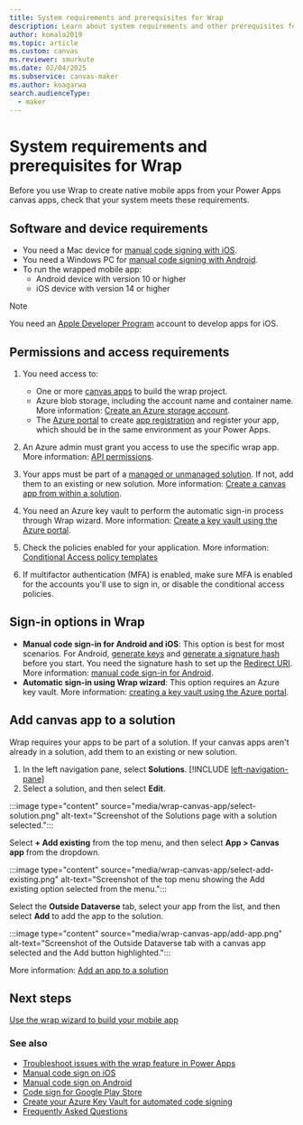 ```yaml
---
title: System requirements and prerequisites for Wrap
description: Learn about system requirements and other prerequisites for wrap.
author: komala2019
ms.topic: article
ms.custom: canvas
ms.reviewer: smurkute
ms.date: 02/04/2025
ms.subservice: canvas-maker
ms.author: koagarwa
search.audienceType: 
  - maker
---
```


# System requirements and prerequisites for Wrap

Before you use Wrap to create native mobile apps from your Power Apps canvas apps, check that your system meets these requirements.

## Software and device requirements

- You need a Mac device for [manual code signing with iOS](code-sign-ios.md).
- You need a Windows PC for [manual code signing with Android](code-sign-android.md).
- To run the wrapped mobile app:
  - Android device with version 10 or higher
  - iOS device with version 14 or higher

> [!NOTE]
> You need an [Apple Developer Program](https://developer.apple.com/) account to develop apps for iOS.

## Permissions and access requirements

1. You need access to:
    - One or more [canvas apps](../../canvas-apps/share-app.md) to build the wrap project.
    - Azure blob storage, including the account name and container name. More information: [Create an Azure storage account](/azure/storage/common/storage-account-create?tabs=azure-portal).
    - The [Azure portal](https://portal.azure.com/) to create [app registration](/azure/active-directory/develop/quickstart-register-app#prerequisites) and register your app, which should be in the same environment as your Power Apps.

1. An Azure admin must grant you access to use the specific wrap app. More information: [API permissions](wrap-how-to.md#grant-api-permissions-as-an-azure-tenant-admin).
1. Your apps must be part of a [managed or unmanaged solution](/power-platform/alm/solution-concepts-alm#managed-and-unmanaged-solutions). If not, add them to an existing or new solution. More information: [Create a canvas app from within a solution](../../canvas-apps/add-app-solution.md#add-an-existing-canvas-app-to-a-solution).
1. You need an Azure key vault to perform the automatic sign-in process through Wrap wizard. More information: [Create a key vault using the Azure portal](/azure/key-vault/general/quick-create-portal).
1. Check the policies enabled for your application. More information: [Conditional Access policy templates](/entra/identity/conditional-access/concept-conditional-access-policy-common)
1. If multifactor authentication (MFA) is enabled, make sure MFA is enabled for the accounts you'll use to sign in, or disable the conditional access policies.

## Sign-in options in Wrap

- **Manual code sign-in for Android and iOS**: This option is best for most scenarios. For Android, [generate keys](code-sign-android.md#generate-key-and-signature-hash) and [generate a signature hash](code-sign-android.md#generate-signature-hash-key) before you start. You need the signature hash to set up the [Redirect URI](overview.md#redirect-uri). More information: [manual code sign-in for Android](code-sign-android.md).
- **Automatic sign-in using Wrap wizard**: This option requires an Azure key vault. More information: [creating a key vault using the Azure portal](/azure/key-vault/general/quick-create-portal).

## Add canvas app to a solution

Wrap requires your apps to be part of a solution. If your canvas apps aren't already in a solution, add them to an existing or new solution.

1. In the left navigation pane, select **Solutions**. [!INCLUDE [left-navigation-pane](../../../includes/left-navigation-pane.md)]
1. Select a solution, and then select **Edit**.

:::image type="content" source="media/wrap-canvas-app/select-solution.png" alt-text="Screenshot of the Solutions page with a solution selected.":::

Select **+ Add existing** from the top menu, and then select **App > Canvas app** from the dropdown.

:::image type="content" source="media/wrap-canvas-app/select-add-existing.png" alt-text="Screenshot of the top menu showing the Add existing option selected from the menu.":::

Select the **Outside Dataverse** tab, select your app from the list, and then select **Add** to add the app to the solution.

:::image type="content" source="media/wrap-canvas-app/add-app.png" alt-text="Screenshot of the Outside Dataverse tab with a canvas app selected and the Add button highlighted.":::

More information: [Add an app to a solution](../../canvas-apps/add-app-solution.md#add-an-existing-canvas-app-to-a-solution)

## Next steps

[Use the wrap wizard to build your mobile app](wrap-how-to.md)

### See also

- [Troubleshoot issues with the wrap feature in Power Apps](/troubleshoot/power-platform/power-apps/manage-apps-and-solutions/wrap-issues)
- [Manual code sign on iOS](code-sign-ios.md)
- [Manual code sign on Android](code-sign-Android.md)
- [Code sign for Google Play Store](https://developer.android.com/studio/publish/app-signing)
- [Create your Azure Key Vault for automated code signing](create-key-vault-for-code-signing.md)
- [Frequently Asked Questions](faq.yml)
